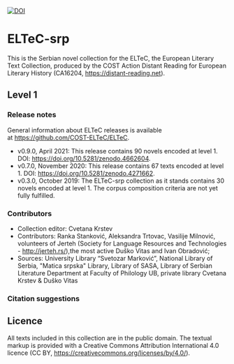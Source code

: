 ﻿[![DOI](https://zenodo.org/badge/DOI/10.5281/zenodo.3524056.svg)](https://doi.org/10.5281/zenodo.3524056)

# ELTeC-srp

This is the Serbian novel collection for the ELTeC, the European Literary Text Collection, produced by the COST Action Distant Reading for European Literary History (CA16204, https://distant-reading.net).

## Level 1

### Release notes
General information about ELTeC releases is available at https://github.com/COST-ELTeC/ELTeC.

* v0.9.0, April 2021: This release contains 90 novels encoded at level 1. DOI: https://doi.org/10.5281/zenodo.4662604. 
* v0.7.0, November 2020: This release contains 67 texts encoded at level 1. DOI: https://doi.org/10.5281/zenodo.4271662. 
* v0.3.0, October 2019: The ELTeC-srp collection as it stands contains 30 novels encoded at level 1. The corpus composition criteria are not yet fully fulfilled.

### Contributors

* Collection editor: Cvetana Krstev
* Contributors: Ranka Stanković, Aleksandra Trtovac, Vasilije Milnović, volunteers of Jerteh (Society for Language Resources and Technologies - http://jerteh.rs/),the most active Duško Vitas and Ivan Obradović;
* Sources: University Library “Svetozar Marković”, National Library of Serbia, "Matica srpska" Library, Library of SASA, Library of Serbian Literature Department at Faculty of Philology UB, private library Cvetana Krstev & Duško Vitas

### Citation suggestions

## Licence

All texts included in this collection are in the public domain. The textual markup is provided with a Creative Commons Attribution International 4.0 licence (CC BY, https://creativecommons.org/licenses/by/4.0/).

